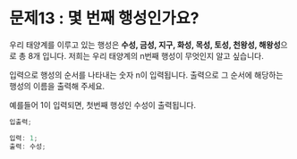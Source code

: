 # 문제13 : 몇 번째 행성인가요?

우리 태양계를 이루고 있는 행성은 **수성, 금성, 지구, 화성, 목성, 토성, 천왕성, 해왕성**으로 총 8개 입니다. 저희는 우리 태양계의 n번째 행성이 무엇인지 알고 싶습니다.

입력으로 행성의 순서를 나타내는 숫자 n이 입력됩니다.
출력으로 그 순서에 해당하는 행성의 이름을 출력해 주세요.

예를들어 1이 입력되면, 첫번째 행성인 수성이 출력됩니다.

```js
입출력;

입력: 1;
출력: 수성;
```
